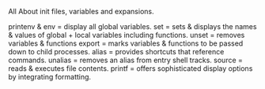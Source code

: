 All About init files, variables and expansions.

printenv & env = display all global variables.
set = sets & displays the names & values of global + local variables including functions.
unset = removes variables & functions
export = marks variables & functions to be passed down to child processes.
alias = provides shortcuts that reference commands.
unalias = removes an alias from entry shell tracks.
source = reads & executes file contents.
printf = offers sophisticated display options by integrating formatting.
